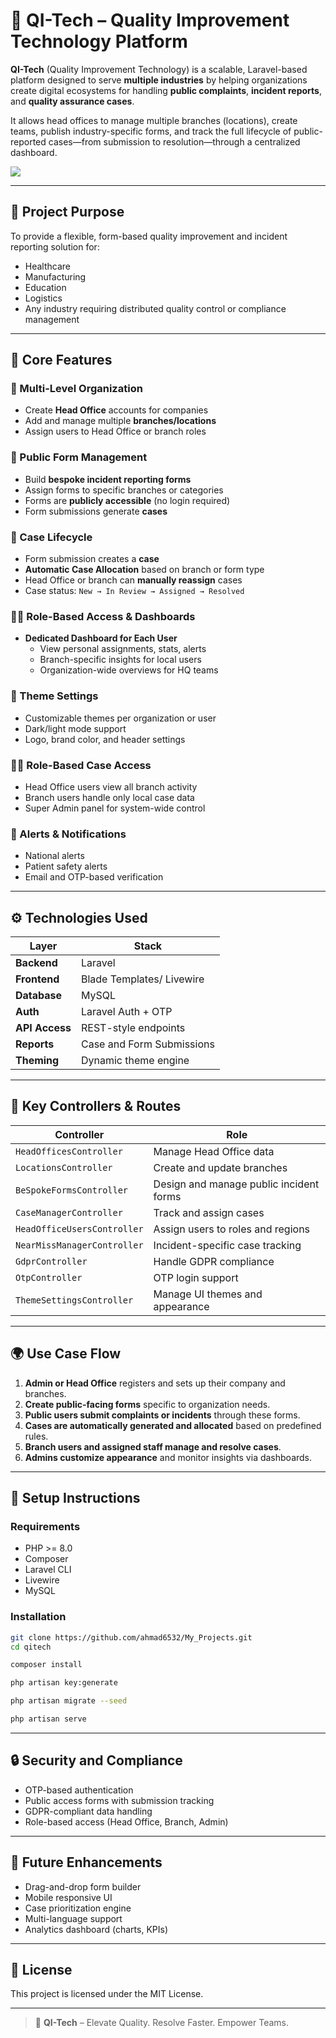 # 🏢 QI-Tech – Quality Improvement Technology Platform

**QI-Tech** (Quality Improvement Technology) is a scalable, Laravel-based platform designed to serve **multiple industries** by helping organizations create digital ecosystems for handling **public complaints**, **incident reports**, and **quality assurance cases**.

It allows head offices to manage multiple branches (locations), create teams, publish industry-specific forms, and track the full lifecycle of public-reported cases—from submission to resolution—through a centralized dashboard.


<img src="https://github.com/ahmad6532/My_Projects/blob/main/QI%20Tech/SS.png" />


---

## 🎯 Project Purpose

To provide a flexible, form-based quality improvement and incident reporting solution for:
- Healthcare
- Manufacturing
- Education
- Logistics
- Any industry requiring distributed quality control or compliance management

---

## 🌟 Core Features

### 🏬 Multi-Level Organization
- Create **Head Office** accounts for companies
- Add and manage multiple **branches/locations**
- Assign users to Head Office or branch roles

### 📄 Public Form Management
- Build **bespoke incident reporting forms**
- Assign forms to specific branches or categories
- Forms are **publicly accessible** (no login required)
- Form submissions generate **cases**

### 📂 Case Lifecycle
- Form submission creates a **case**
- **Automatic Case Allocation** based on branch or form type
- Head Office or branch can **manually reassign** cases
- Case status: `New → In Review → Assigned → Resolved`

### 🧑‍💼 Role-Based Access & Dashboards
- **Dedicated Dashboard for Each User**
  - View personal assignments, stats, alerts
  - Branch-specific insights for local users
  - Organization-wide overviews for HQ teams

### 🎨 Theme Settings
- Customizable themes per organization or user
- Dark/light mode support
- Logo, brand color, and header settings

### 👩‍💼 Role-Based Case Access
- Head Office users view all branch activity
- Branch users handle only local case data
- Super Admin panel for system-wide control

### 📢 Alerts & Notifications
- National alerts
- Patient safety alerts
- Email and OTP-based verification

---

## ⚙️ Technologies Used

| Layer         | Stack                        |
|---------------|------------------------------|
| **Backend**   | Laravel                      |
| **Frontend**  | Blade Templates/ Livewire    |
| **Database**  | MySQL               |
| **Auth**      | Laravel Auth + OTP           |
| **API Access**| REST-style endpoints         |
| **Reports**   | Case and Form Submissions    |
| **Theming**   | Dynamic theme engine         |

---

## 📡 Key Controllers & Routes

| Controller                          | Role                                                |
|-------------------------------------|-----------------------------------------------------|
| `HeadOfficesController`            | Manage Head Office data                             |
| `LocationsController`              | Create and update branches                          |
| `BeSpokeFormsController`           | Design and manage public incident forms             |
| `CaseManagerController`            | Track and assign cases                              |
| `HeadOfficeUsersController`        | Assign users to roles and regions                   |
| `NearMissManagerController`        | Incident-specific case tracking                     |
| `GdprController`                   | Handle GDPR compliance                              |
| `OtpController`                    | OTP login support                                   |
| `ThemeSettingsController`          | Manage UI themes and appearance                     |

---

## 🌍 Use Case Flow

1. **Admin or Head Office** registers and sets up their company and branches.
2. **Create public-facing forms** specific to organization needs.
3. **Public users submit complaints or incidents** through these forms.
4. **Cases are automatically generated and allocated** based on predefined rules.
5. **Branch users and assigned staff manage and resolve cases**.
6. **Admins customize appearance** and monitor insights via dashboards.

---

## 🚀 Setup Instructions

### Requirements
- PHP >= 8.0
- Composer
- Laravel CLI
- Livewire
- MySQL

### Installation

```bash
git clone https://github.com/ahmad6532/My_Projects.git
cd qitech

composer install

php artisan key:generate

php artisan migrate --seed

php artisan serve
```

---

## 🔒 Security and Compliance

- OTP-based authentication
- Public access forms with submission tracking
- GDPR-compliant data handling
- Role-based access (Head Office, Branch, Admin)

---

## 🧪 Future Enhancements

- Drag-and-drop form builder
- Mobile responsive UI
- Case prioritization engine
- Multi-language support
- Analytics dashboard (charts, KPIs)

---


## 📜 License

This project is licensed under the MIT License.

---

> 🧠 **QI-Tech** – Elevate Quality. Resolve Faster. Empower Teams.

